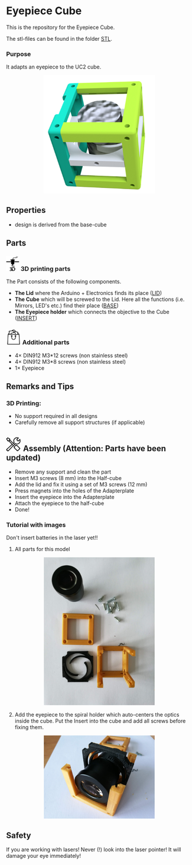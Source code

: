 # Eyepiece Cube
This is the repository for the Eyepiece Cube.

The stl-files can be found in the folder [STL](./STL).

### Purpose
It adapts an eyepiece to the UC2 cube.

<p align="center">
<img src="./IMAGES/Assembly_Cube_Eyepiece_v2.png" width="300">
</p>


## Properties
* design is derived from the base-cube

## Parts

### <img src="./IMAGES/P.png" height="40"> 3D printing parts
The Part consists of the following components.

* **The Lid** where the Arduino + Electronics finds its place ([LID](./STL/10_Lid_1x1_v2.stl))
* **The Cube** which will be screwed to the Lid. Here all the functions (i.e. Mirrors, LED's etc.) find their place ([BASE](./STL/10_Cube_1x1_v2.stl))
* **The Eyepiece holder** which connects the objective to the Cube ([INSERT](./STL/20_Cube_Insert_Holder-okular_v2.stl))

### <img src="./IMAGES/B.png" height="40"> Additional parts
* 4× DIN912 M3*12 screws (non stainless steel)
* 4× DIN912 M3*8 screws (non stainless steel)
* 1× Eyepiece



## Remarks and Tips
### 3D Printing:
* No support required in all designs
* Carefully remove all support structures (if applicable)

## <img src="./IMAGES/A.png" height="40"> Assembly (Attention: Parts have been updated)
* Remove any support and clean the part
* Insert M3 screws (8 mm) into the Half-cube
* Add the lid and fix it using a set of M3 screws (12 mm)
* Press magnets into the holes of the Adapterplate
* Insert the eyepiece into the Adapterplate
* Attach the eyepiece to the half-cube
* Done!

### Tutorial with images
Don't insert batteries in the laser yet!!

1. All parts for this model
<p align="center">
<img src="./IMAGES/CUBE_EYEPIECE_0.jpg" width="300">
</p>

2. Add the eyepiece to the spiral holder which auto-centers the optics inside the cube. Put the Insert into the cube and add all screws before fixing them.
<p align="center">
<img src="./IMAGES/CUBE_EYEPIECE_1.jpg" width="300">
</p>

## Safety
If you are working with lasers! Never (!) look into the laser pointer! It will damage your eye immediately!
